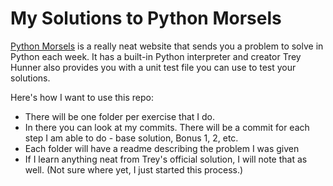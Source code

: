 # My Solutions to Python Morsels

[Python Morsels](https://www.pythonmorsels.com]) is a really neat website that sends you a problem to solve in Python each week. It has a built-in Python interpreter and creator Trey Hunner also provides you with a unit test file you can use to test your solutions.

Here's how I want to use this repo:

- There will be one folder per exercise that I do. 
- In there you can look at my commits. There will be a commit for each step I am able to do - base solution, Bonus 1, 2, etc.
- Each folder will have a readme describing the problem I was given
- If I learn anything neat from Trey's official solution, I will note that as well. (Not sure where yet, I just started this process.)